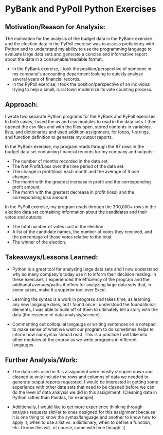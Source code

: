 # PyBank and PyPoll Python Exercises

## **Motivation/Reason for Analysis:**

The motivation for the analysis of the budget data in the PyBank exercise and the election data in the PyPoll exercise was to assess proficiency with Python and to understand my ability to use the programming language to evaluate large data sets and generate a concise and informative report about the data in a consumable/readable format.

* In the PyBank exercise, I took the position/perspective of someone in my company's accounting department looking to quickly analyze several years of financial records.
* In the PyPoll exercise, I took the position/perspective of an individual trying to help a small, rural town modernize its vote counting process.

## **Approach:**

I wrote two separate Python programs for the PyBank and PyPoll exercises. In both cases, I used the os and csv modules to read in the data sets. I then opened the csv files and with the files open, stored contents in variables, lists, and dictionaries and used addition assignment, for loops, f-strings, and function definition to generate my output reports.

In the PyBank exercise, my program reads through the 87 rows in the budget data set containing financial records for my company and outputs:

* The number of months recorded in the data set.
* The Net Profit/Loss over the time period of the data set.
* The change in profit/loss each month and the average of those changes.
* The month with the greatest increase in profit and the corresponding profit amount.
* The month with the greatest decrease in profit (loss) and the corresponding loss amount.

In the PyPoll exercise, my program reads through the 300,000+ rows in the election data set containing information about the candidates and their votes and outputs:

* The total number of votes cast in the election.
* A list of the candidate names, the number of votes they received, and the percentage of those votes relative to the total.
* The winner of the election.

## **Takeaways/Lessons Learned:**

* Python is a great tool for analyzing large data sets and I now understand why so many company's today use it to inform their decision making. In these exercises, I experienced the efficiency of the program and the addtional avenues/paths it offers for analyzing large data sets that, in some cases, make it a superior tool over Excel.

* Learning the syntax is a work in progress and takes time, as learning any new langauge does, but I found once I understood the foundational elements, I was able to build off of them to ultimately tell a story with the data (the essence of data analysis/science).

* Commenting out colloquial langauge or writing sentences on a notepad to make sense of what we want our program to do sometimes helps to inform how our syntax should read. This is a practice I will take into other modules of the course as we write programs in different langauges.

## **Further Analysis/Work:**

* The data sets used in this assignment were mostly stripped down and cleaned to only include the rows and columns of data we needed to generate output reports requested. I would be interested in getting some experience with other data sets that need to be cleaned before we can do the level of data analysis we did in this assignment. (Cleaning data in Python rather than Pandas, for example).

* Additionally, I would like to get more experience thinking through analysis requests similar to ones designed for this assignment because it is one thing to know the syntax/language and another to know how to apply it, when to use a list vs. a dictionary, when to define a function, etc. I know this will, of course, come with time though! :)